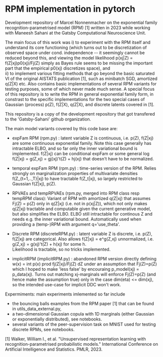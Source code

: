 # RPM implementation in pytorch

Development repository of Marcel Nonnenmacher on the exponential family recognition-parametrised model (RPM) [1]
written in 2023 while working with Maneesh Sahani at the Gatsby Computational Neuroscience Unit.

The main focus of this work was i) to experiment with the RPM itself and understand its core functioning
                                   (which turns out to be discretization of observed space under cond. independence -- it seemingly cannot be reduced beyond this, and viewing the model likelihood p(xj|Z) = f(Z|xj)p0(xj)/Fj(Z) simply as Bayes rule seems to be missing the important part that the empirical p0(xj) discretizes space), and                                   
                              ii) to implement various fitting methods that go beyond the basic saturated VI of the
                                   original AISTATS publication [1], such as minibatch SGD, amortized q(Z|X) etc. 
Also contains basic implementations of several RPM variants for testing purposes, some of which never made much sense.
A special focus of this repository is to write the RPM in general exponential family form, in constrast to the specific 
implementations for the two special cases of Gaussian (process) p(Z), f(Z|X), q(Z|X), and discrete latents covered in [1].

This repository is a copy of the development repository that got transfered to the 'Gatsby-Sahani' github organization.

The main model variants covered by this code base are:
- expFam RPM (rpm.py) : latent variable Z is continuous, i.e. p(Z), f(Z|xj) are some continuous exponential family.
                        Note this case generally has intractable ELBO, and so far only the inner variational bound
                        is implemented. f(Z|xj) can be conditional expFam or some general 
                        log f(Z|xj) = g(Z,xj) = gj(xj)'t(Z) + hj(xj) that doesn't have to be normalized. 
- temporal expFam RPM (rpm.py) : time-series version of the RPM. Relies strongly on marginalization properties of
                                 multivariate densities f(Z_{t=1,..,T}|xj) to have tractable f(Z_t|xj), so largely
                                 restricted to Gaussian f(Z|xj), p(Z).
- RPVAEs and tempRPVAEs (rpm.py, merged into RPM class resp tempRPM class): Variant of RPM with amortized q(Z|xj)
                        that assumes Fj(Z) = p(Z) only in q(Z|xj) (i.e. not in p(xj|Z)), which not only makes q(Z|xj)
                        tractable and computable given the current generative model, but also simplifies the ELBO.
                        ELBO still intractable for continous Z and needs e.g. the inner variational bound. 
                        Automatically used when providing a (temp-)RPM with argument q='use_theta'. 

- Discrete RPM (discreteRPM.py) : latent variable Z is discrete, i.e. p(Z), f(Z|xj) are categorical. Also allows
                                  f(Z|xj) = e^g(Z,xj) unnormalized, i.e. g(Z,xj) = g(xj)'t(Z) + h(xj) for some h.  
                                  Likelihood is tractable, so no tricks implemented. 
- implicitRPM (implicitRPM.py) : abandoned RPM version directly defining w(x) = int p(x) prod fj(Z|xj)/Fj(Z) dZ
                                 under an assumption that Fj(Z)=p(Z) which I hoped to make 'less false' by
                                 encouraing p_model(xj) = p_data(xj). Turns out matching xj-marginals will enforce
                                 Fj(Z)=p(Z) (and hence make the assumption true) only in the case dim(eta) <= dim(xj),
                                 so the intended use-case for implicit DDC won't work.
  
Expermiments: main experiments imlemented so far include 
- the bouncing balls examples from the RPM paper [1] that can be found in utils_data_external.py, 
- a two-dimensional Gaussian copula with 1D marginals (either Gaussian or exponentially distributed), see notebooks.
- several variants of the peer-supervision task on MNIST used for testing discrete RPMs, see notebooks. 

[1] Walker, William I., et al. "Unsupervised representation learning with recognition-parametrised probabilistic models." International Conference on Artificial Intelligence and Statistics. PMLR, 2023.
